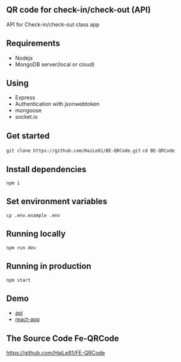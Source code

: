 ## QR code for check-in/check-out (API)
  API for Check-in/check-out class app
## Requirements
  - Nodejs
  - MongoDB server(local or cloud)
## Using 
  - Express
  - Authentication with jsonwebtoken
  - mongoose
  - socket.io
## Get started
  `git clone https://github.com/HaiLe81/BE-QRCode.git`
  `cd BE-QRCode`
## Install dependencies
  `npm i`
## Set environment variables
  `cp .env.example .env`
## Running locally
  `npm run dev`
## Running in production
  `npm start`
## Demo
  - [api](https://qrcode-checkin-checkout.herokuapp.com/)
  - [react-app](https://qrcode-66c0e.web.app/)
## The Source Code Fe-QRCode
https://github.com/HaiLe81/FE-QRCode
